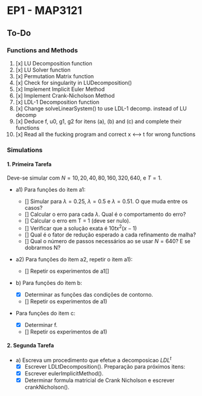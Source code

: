# EP1 - MAP3121

## To-Do

### Functions and Methods

1. [x] LU Decomposition function
2. [x]  LU Solver function
3. [x] Permutation Matrix function
4. [x] Check for singularity in LUDecomposition()
5. [x] Implement Implicit Euler Method
6. [x] Implement Crank-Nicholson Method
7. [x] LDL-1 Decomposition function
8. [x] Change solveLinearSystem() to use LDL-1 decomp. instead of LU decomp
9. [x] Deduce f, u0, g1, g2 for itens (a), (b) and (c) and complete their functions
10. [x] Read all the fucking program and correct x <--> t for wrong functions

### Simulations

#### 1. Primeira Tarefa

Deve-se simular com $N = 10, 20, 40, 80, 160, 320, 640$, e $T = 1$.

* a1) Para funções do item a1:
    * [] Simular para $\lambda = 0.25$, $\lambda = 0.5$ e $\lambda = 0.51$. O que muda entre os casos? 
    * [] Calcular o erro para cada $\lambda$. Qual é o comportamento do erro?
    * [] Calcular o erro em T = 1 (deve ser nulo). 
    * [] Verificar que a solução exata é $10tx^2(x-1)$
    * [] Qual é o fator de redução esperado a cada refinamento de malha?
    * [] Qual o número de passos necessários ao se usar $N = 640$? E se dobrarmos N?

* a2) Para funções do item a2, repetir o item a1):
    * [] Repetir os experimentos de a1[]

* b) Para funções do item b:
    * [x] Determinar as funções das condições de contorno.
    * [] Repetir os experimentos de a1)

* Para funções do item c:
    * [x] Determinar f.
    * [] Repetir os experimentos de a1)
    
#### 2. Segunda Tarefa
* a) Escreva um procedimento que efetue a decomposicao $LDL^t$
    * [x] Escrever LDLtDecomposition(). 
    Preparação para próximos itens: 
    * [x] Escrever eulerImplicitMethod().
    * [x] Determinar formula matricial de Crank Nicholson e escrever crankNicholson().
